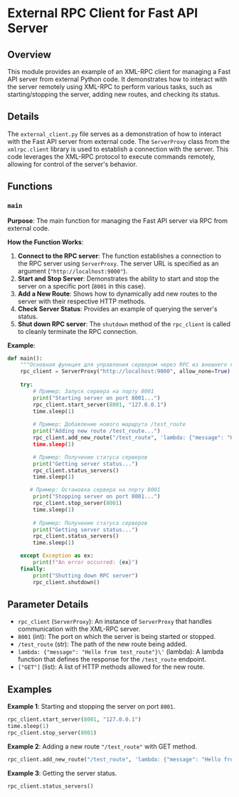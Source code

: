 # External RPC Client for Fast API Server

## Overview

This module provides an example of an XML-RPC client for managing a Fast API server from external Python code. It demonstrates how to interact with the server remotely using XML-RPC to perform various tasks, such as starting/stopping the server, adding new routes, and checking its status.

## Details

The `external_client.py` file serves as a demonstration of how to interact with the Fast API server from external code. The `ServerProxy` class from the `xmlrpc.client` library is used to establish a connection with the server. This code leverages the XML-RPC protocol to execute commands remotely, allowing for control of the server's behavior.

## Functions

### `main`

**Purpose**: The main function for managing the Fast API server via RPC from external code. 

**How the Function Works**:
1. **Connect to the RPC server**:  The function establishes a connection to the RPC server using `ServerProxy`. The server URL is specified as an argument (`"http://localhost:9000"`).
2. **Start and Stop Server**: Demonstrates the ability to start and stop the server on a specific port (`8001` in this case).
3. **Add a New Route**: Shows how to dynamically add new routes to the server with their respective HTTP methods.
4. **Check Server Status**: Provides an example of querying the server's status.
5. **Shut down RPC server**: The `shutdown` method of the `rpc_client` is called to cleanly terminate the RPC connection.

**Example**:
```python
def main():
    """Основная функция для управления сервером через RPC из внешнего кода."""
    rpc_client = ServerProxy("http://localhost:9000", allow_none=True)
    
    try:
        # Пример: Запуск сервера на порту 8001
        print("Starting server on port 8001...")
        rpc_client.start_server(8001, "127.0.0.1")
        time.sleep(1)
        
        # Пример: Добавление нового маршрута /test_route
        print("Adding new route /test_route...")
        rpc_client.add_new_route("/test_route", 'lambda: {"message": "Hello from test_route"}\', ["GET"])
        time.sleep(1)

        # Пример: Получение статуса серверов
        print("Getting server status...")
        rpc_client.status_servers()
        time.sleep(1)

       # Пример: Остановка сервера на порту 8001
        print("Stopping server on port 8001...")
        rpc_client.stop_server(8001)
        time.sleep(1)
        
        # Пример: Получение статуса серверов
        print("Getting server status...")
        rpc_client.status_servers()
        time.sleep(1)

    except Exception as ex:
        print(f"An error occurred: {ex}")
    finally:
        print("Shutting down RPC server")
        rpc_client.shutdown()

```

## Parameter Details

- `rpc_client` (`ServerProxy`): An instance of `ServerProxy` that handles communication with the XML-RPC server.
- `8001` (int): The port on which the server is being started or stopped.
- `/test_route` (str): The path of the new route being added.
- `lambda: {"message": "Hello from test_route"}\'` (lambda): A lambda function that defines the response for the `/test_route` endpoint.
- `["GET"]` (list): A list of HTTP methods allowed for the new route.


## Examples

**Example 1**: Starting and stopping the server on port `8001`.
```python
rpc_client.start_server(8001, "127.0.0.1")
time.sleep(1)
rpc_client.stop_server(8001)
```

**Example 2**: Adding a new route `"/test_route"` with GET method.
```python
rpc_client.add_new_route("/test_route", 'lambda: {"message": "Hello from test_route"}\', ["GET"])
```

**Example 3**: Getting the server status.
```python
rpc_client.status_servers()
```